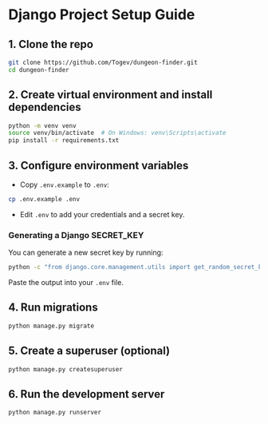 # Django Project Setup Guide

## 1. Clone the repo

```bash
git clone https://github.com/Togev/dungeon-finder.git
cd dungeon-finder
```

## 2. Create virtual environment and install dependencies

```bash
python -m venv venv
source venv/bin/activate  # On Windows: venv\Scripts\activate
pip install -r requirements.txt
```

## 3. Configure environment variables

- Copy `.env.example` to `.env`:

```bash
cp .env.example .env
```

- Edit `.env` to add your credentials and a secret key.

### Generating a Django SECRET_KEY

You can generate a new secret key by running:

```bash
python -c "from django.core.management.utils import get_random_secret_key; print(get_random_secret_key())"
```

Paste the output into your `.env` file.

## 4. Run migrations

```bash
python manage.py migrate
```

## 5. Create a superuser (optional)

```bash
python manage.py createsuperuser
```

## 6. Run the development server

```bash
python manage.py runserver
```